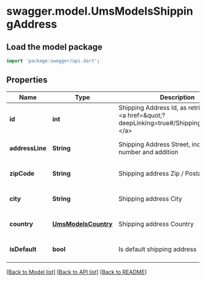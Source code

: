 # swagger.model.UmsModelsShippingAddress

## Load the model package
```dart
import 'package:swagger/api.dart';
```

## Properties
Name | Type | Description | Notes
------------ | ------------- | ------------- | -------------
**id** | **int** | Shipping Address Id, as retrievable from &lt;a href&#x3D;\&quot;?deepLinking&#x3D;true#/Shipping/Get\&quot;&gt;&lt;/a&gt; | [default to null]
**addressLine** | **String** | Shipping Address Street, incl. house number and addition | [optional] [default to null]
**zipCode** | **String** | Shipping address Zip / Postal Code | [optional] [default to null]
**city** | **String** | Shipping address City | [optional] [default to null]
**country** | [**UmsModelsCountry**](UmsModelsCountry.md) | Shipping address Country | [optional] [default to null]
**isDefault** | **bool** | Is default shipping address | [optional] [default to null]

[[Back to Model list]](../README.md#documentation-for-models) [[Back to API list]](../README.md#documentation-for-api-endpoints) [[Back to README]](../README.md)


